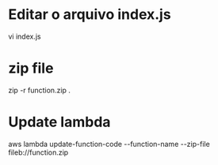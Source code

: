 # Editar o arquivo index.js

vi index.js

# zip file

zip -r function.zip .

# Update lambda

aws lambda update-function-code --function-name <function> --zip-file fileb://function.zip

